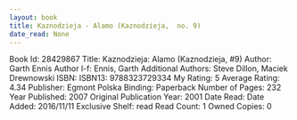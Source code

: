 ```yaml
---
layout: book
title: Kaznodzieja - Alamo (Kaznodzieja,  no. 9)
date_read: None
---
```


Book Id: 28429867
Title: Kaznodzieja: Alamo (Kaznodzieja, #9)
Author: Garth Ennis
Author l-f: Ennis, Garth
Additional Authors: Steve Dillon, Maciek Drewnowski
ISBN: 
ISBN13: 9788323729334
My Rating: 5
Average Rating: 4.34
Publisher: Egmont Polska
Binding: Paperback
Number of Pages: 232
Year Published: 2007
Original Publication Year: 2001
Date Read: 
Date Added: 2016/11/11
Exclusive Shelf: read
Read Count: 1
Owned Copies: 0

